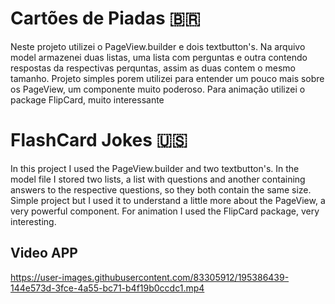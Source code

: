 # Cartões de Piadas 🇧🇷

Neste projeto utilizei o PageView.builder e dois textbutton's. Na arquivo model armazenei duas listas, uma lista com perguntas e outra contendo respostas da respectivas perquntas, assim as duas contem o mesmo tamanho. Projeto simples porem utilizei para entender um pouco mais sobre os PageView, um componente muito poderoso. Para animação utilizei o package FlipCard, muito interessante 

# FlashCard Jokes 🇺🇸

In this project I used the PageView.builder and two textbutton's. In the model file I stored two lists, a list with questions and another containing answers to the respective questions, so they both contain the same size. Simple project but I used it to understand a little more about the PageView, a very powerful component. For animation I used the FlipCard package, very interesting.


## Video APP

https://user-images.githubusercontent.com/83305912/195386439-144e573d-3fce-4a55-bc71-b4f19b0ccdc1.mp4
